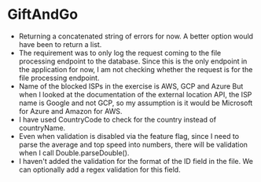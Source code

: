 # GiftAndGo
- Returning a concatenated string of errors for now. A better option would have been to return a list.
- The requirement was to only log the request coming to the file processing endpoint to the database. Since this is the only endpoint in the application for now, I am not checking whether the request is for the file processing endpoint.
- Name of the blocked ISPs in the exercise is 
  AWS,
  GCP and 
  Azure
But when I looked at the documentation of the external location API, the ISP name is
Google and not GCP, so my assumption is it would be Microsoft for Azure and Amazon for AWS.
- I have used CountryCode to check for the country instead of countryName. 
- Even when validation is disabled via the feature flag, since I need to parse the average and top speed into numbers, there will be validation when I call Double.parseDouble().
- I haven't added the validation for the format of the ID field in the file. We can optionally add a regex validation for this field.